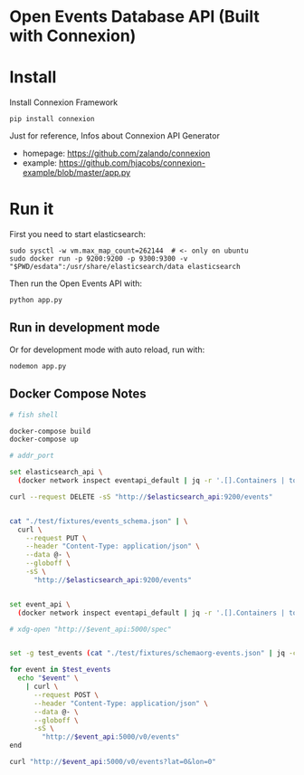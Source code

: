 # Open Events Database API (Built with Connexion)

# Install

Install Connexion Framework

    pip install connexion

Just for reference, Infos about Connexion API Generator

 *  homepage: https://github.com/zalando/connexion
 *  example: https://github.com/hjacobs/connexion-example/blob/master/app.py

# Run it

First you need to start elasticsearch:

    sudo sysctl -w vm.max_map_count=262144 	# <- only on ubuntu
    sudo docker run -p 9200:9200 -p 9300:9300 -v "$PWD/esdata":/usr/share/elasticsearch/data elasticsearch

Then run the Open Events API with:

    python app.py


## Run in development mode

Or for development mode with auto reload, run with:

    nodemon app.py


## Docker Compose Notes

```bash
# fish shell

docker-compose build
docker-compose up

# addr_port

set elasticsearch_api \
  (docker network inspect eventapi_default | jq -r '.[].Containers | to_entries | .[] | select(.value.Name == "eventapi_elasticsearch_1") | .value.IPv4Address | split("/")[0]')

curl --request DELETE -sS "http://$elasticsearch_api:9200/events"


cat "./test/fixtures/events_schema.json" | \
  curl \
    --request PUT \
    --header "Content-Type: application/json" \
    --data @- \
    --globoff \
    -sS \
      "http://$elasticsearch_api:9200/events"


set event_api \
  (docker network inspect eventapi_default | jq -r '.[].Containers | to_entries | .[] | select(.value.Name == "eventapi_api_1") | .value.IPv4Address | split("/")[0]')

# xdg-open "http://$event_api:5000/spec"


set -g test_events (cat "./test/fixtures/schemaorg-events.json" | jq -c '.[]')

for event in $test_events
  echo "$event" \
    | curl \
      --request POST \
      --header "Content-Type: application/json" \
      --data @- \
      --globoff \
      -sS \
        "http://$event_api:5000/v0/events"
end

curl "http://$event_api:5000/v0/events?lat=0&lon=0"
```
